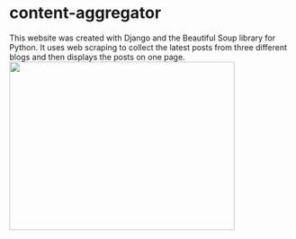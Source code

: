 # content-aggregator
This website was created with Django and the Beautiful Soup library for Python. It uses web scraping to collect the latest posts from three different blogs and then displays the posts on one page.
<br>
<img src='https://user-images.githubusercontent.com/50201165/113705217-03ea2400-9692-11eb-84b2-f04e8c759209.jpg' width='400' height='300'>
